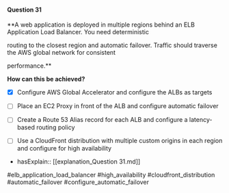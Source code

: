 #### Question  31


**A web application is deployed in multiple regions behind an ELB Application Load Balancer. You need deterministic

routing to the closest region and automatic failover. Traffic should traverse the AWS global network for consistent

performance.**


**How can this be achieved?**


- [x] Configure AWS Global Accelerator and configure the ALBs as targets


- [ ] Place an EC2 Proxy in front of the ALB and configure automatic failover


- [ ] Create a Route 53 Alias record for each ALB and configure a latency-based routing policy


- [ ] Use a CloudFront distribution with multiple custom origins in each region and configure for high availability



- hasExplain:: [[explanation_Question  31.md]]

#elb_application_load_balancer #high_availability #cloudfront_distribution #automatic_failover #configure_automatic_failover 
